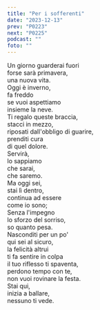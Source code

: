 ```yaml
---
title: "Per i sofferenti"
date: "2023-12-13"
prev: "P0223"
next: "P0225"
podcast: ""
foto: ""
---
```


Un giorno guarderai fuori  
forse sarà primavera,  
una nuova vita.  
Oggi è inverno,  
fa freddo  
se vuoi aspettiamo  
insieme la neve.  
Ti regalo queste braccia,  
stacci in mezzo,  
riposati dall'obbligo di guarire,  
prenditi cura   
di quel dolore.  
Servirà,  
lo sappiamo  
che sarai,  
che saremo.  
Ma oggi sei,  
stai lì dentro,  
continua ad essere  
come io sono;  
Senza l'impegno  
lo sforzo del sorriso,  
so quanto pesa.  
Nasconditi per un po'  
qui sei al sicuro,  
la felicità altrui  
ti fa sentire in colpa  
il tuo riflesso ti spaventa,  
perdono tempo con te,  
non vuoi rovinare la festa.  
Stai qui,  
inizia a ballare,  
nessuno ti vede.  
